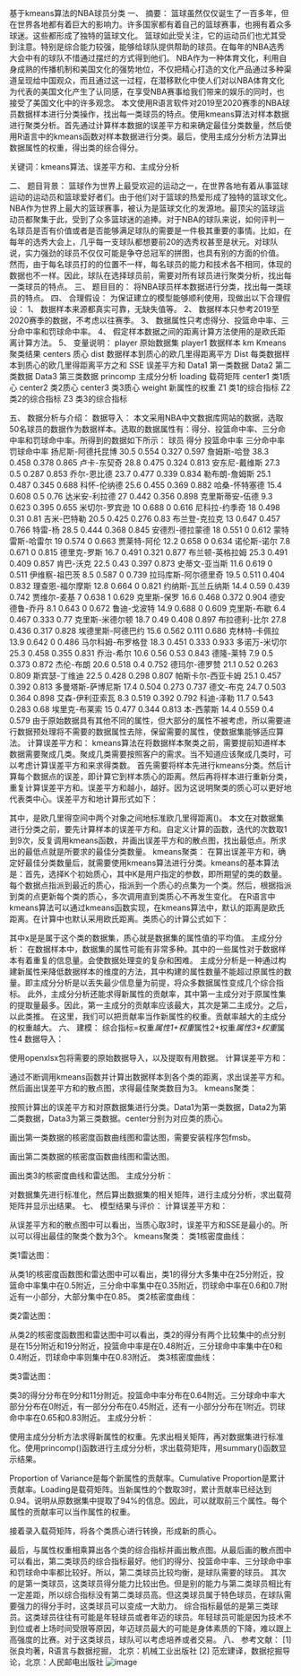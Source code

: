 基于kmeans算法的NBA球员分类
一、	摘要：
篮球虽然仅仅诞生了一百多年，但在世界各地都有着巨大的影响力。许多国家都有着自己的篮球赛事，也拥有着众多球迷。这些都形成了独特的篮球文化。
篮球如此受关注，它的运动员们也尤其受到注意。特别是综合能力较强，能够给球队提供帮助的球员。在每年的NBA选秀大会中有的球队不惜通过摆烂的方式得到他们。
NBA作为一种体育文化，利用自身成熟的传播机制和美国文化的强势地位，不仅把精心打造的文化产品通过多种渠道呈现给中国观众，而且通过这一过程，在潜移默化中使人们对以NBA体育文化为代表的美国文化产生了认同感，在享受NBA赛事给我们带来的娱乐的同时，也接受了美国文化中的许多观念。
本文使用R语言软件对2019至2020赛季的NBA球员数据样本进行分类操作，找出每一类球员的特点。使用kmeans算法对样本数据进行聚类分析。首先通过计算样本数据的误差平方和来确定最佳分类数量，然后使用R语言中的kmeans函数对样本数据进行分类。最后，使用主成分分析方法算出数据属性的权重，得出类的综合得分。


关键词：kmeans算法、误差平方和、主成分分析

二、	题目背景：
篮球作为世界上最受欢迎的运动之一，在世界各地有着从事篮球运动的运动员和篮球爱好者们。由于他们对于篮球的热爱形成了独特的篮球文化。
NBA作为世界上最大的篮球赛事，被认为是篮球文化的发源地。最顶尖的篮球运动员都聚集于此，受到了众多篮球迷的追捧。对于NBA的球队来说，如何评判一名球员是否有价值或者是否能够满足球队的需要是一件极其重要的事情。比如，在每年的选秀大会上，几乎每一支球队都想要前20的选秀权甚至是状元。对球队说，实力强劲的球员不仅仅可能是争夺总冠军的拼图，也具有别的方面的价值。
然而，由于每名球员打的的位置不一样，每名球员的能力和技术各不相同，体现的数据也不一样。因此，球队在选择球员前，需要对所有球员进行聚类分析，找出每一类球员的特点。
三、	题目目的：
将NBA球员样本数据进行分类，找出每一类球员的特点。
四、	合理假设：
为保证建立的模型能够顺利使用，现做出以下合理假设：
1、	数据样本来源都真实可靠，无缺失值等。
2、	数据样本只参考2019至2020赛季的数据，不考虑以往赛季。
3、	数据属性只考虑得分、投篮命中率、三分命中率和罚球命中率。
4、	假定样本数据之间的距离计算方法使用的是欧氏距离计算方法。
5、	变量说明：
player	原始数据集
player1	数据样本
km	Kmeans聚类结果
centers	质心
dist	数据样本到质心的欧几里得距离平方
Dist	每类数据样本到质心的欧几里得距离平方之和
SSE	误差平方和
Data1	第一类数据
Data2	第二类数据
Data3	第三类数据
princomp	主成分分析
loading	载荷矩阵
center1	类1质心
center2	类2质心
center3	类3质心
weight	新属性的权重
Z1	类1的综合指标
Z2	类2的综合指标
Z3	类3的综合指标

五、	数据分析与介绍：
数据导入：
本文采用NBA中文数据库网站的数据，选取50名球员的数据作为数据样本。选取的数据属性有：得分、投篮命中率、三分命中率和罚球命中率。所得到的数据如下所示：
球员	得分	投篮命中率	三分命中率	罚球命中率
扬尼斯-阿德托昆博	30.5	0.554	0.327	0.597
詹姆斯-哈登	38.3	0.458	0.378	0.865
卢卡-东契奇	28.8	0.475	0.324	0.813
安东尼-戴维斯	27.3	0.5	0.287	0.853
乔尔-恩比德	23.7	0.477	0.339	0.834
勒布朗-詹姆斯	25.1	0.487	0.345	0.688
科怀-伦纳德	25.6	0.455	0.369	0.882
哈桑-怀特塞德	15.4	0.608	0.5	0.76
达米安-利拉德	27	0.442	0.356	0.898
克里斯蒂安-伍德	9.3	0.623	0.395	0.655
米切尔-罗宾逊	10	0.688	0	0.616
尼科拉-约季奇	18	0.498	0.31	0.81
吉米-巴特勒	20.5	0.425	0.276	0.83
布兰登-克拉克	13	0.647	0.457	0.766
特雷-杨	28.5	0.444	0.368	0.845
安德烈-德拉蒙德	18	0.551	0	0.612
蒙特雷斯-哈雷尔	19	0.574	0	0.663
贾莱特-阿伦	12.2	0.658	0	0.634
诺伦斯-诺尔	7.8	0.671	0	0.815
德里克-罗斯	16.7	0.491	0.321	0.877
布兰顿-英格拉姆	25.3	0.491	0.409	0.857
肯巴-沃克	22.5	0.43	0.397	0.873
史蒂文-亚当斯	11.6	0.619	0	0.511
伊维察-祖巴茨	8.5	0.587	0	0.739
拉玛库斯-阿尔德里奇	19.5	0.511	0.404	0.832
理查恩-福尔摩斯	12.8	0.664	0	0.821
约纳斯-瓦兰丘纳斯	14.4	0.59	0.439	0.742
贾维尔-麦基	7	0.638	1	0.629
克里斯-保罗	16.6	0.468	0.372	0.904
德安德鲁-乔丹	8.1	0.643	0	0.672
鲁迪-戈波特	14.9	0.688	0	0.609
克里斯-布歇	6.4	0.467	0.333	0.77
克里斯-米德尔顿	18.7	0.49	0.408	0.897
布拉德利-比尔	27.8	0.436	0.317	0.828
埃德里斯-阿德巴约	15.6	0.562	0.111	0.686
克林特-卡佩拉	13.9	0.642	0	0.486
马尔科姆-布罗格登	18.3	0.451	0.333	0.933
多诺万-米切尔	25.3	0.458	0.355	0.831
乔治-希尔	10.6	0.56	0.53	0.843
德隆-莱特	7.9	0.5	0.373	0.872
杰伦-布朗	20.6	0.518	0.4	0.752
德玛尔-德罗赞	21.1	0.52	0.263	0.809
斯宾瑟-丁维迪	22.5	0.428	0.298	0.807
帕斯卡尔-西亚卡姆	25.1	0.457	0.392	0.813
多曼塔斯-萨博尼斯	17.4	0.504	0.273	0.737
德文-布克	24.7	0.503	0.364	0.898
艾森-伊利亚索瓦	8.3	0.519	0.392	0.792
科迪-泽勒	11.7	0.543	0.283	0.68
埃里克-布莱索	15	0.477	0.344	0.813
本-西蒙斯	14.4	0.559	0.4	0.579
由于原始数据具有其他不同的属性，但大部分的属性不被考虑，所以需要进行数据预处理将不需要的数据属性去除，保留需要的属性，使数据集能够适应算法。
计算误差平方和：
kmeans算法在将数据样本聚类之前，需要提前知道样本数据需要聚成几类。聚成几类需要按照客户的需求。当不知道应该聚成几类时，可以考虑计算误差平方和来求得类数。
首先需要将样本先进行kmeans分类。然后计算每个数据点的误差，即计算它到样本质心的距离。然后再将样本进行重新分类，重复计算误差平方和。误差平方和越小，越好。因为这说明聚类的质心可以更好地代表类中心。误差平方和地计算形式如下：

其中，是欧几里得空间中两个对象之间地标准欧几里得距离()。
本文在对数据集进行分类之前，要先计算样本的误差平方和。自定义计算的函数，迭代的次数取1到9次，反复调用kmeans函数，并画出误差平方和的散点图，找出最低点。所求出的最低点就是所要求的最佳分类数量。
kmeans聚类：
在算出误差平方和，确定好最佳分类数量后，就需要使用kmeans算法进行分类。kmeans的基本算法是：首先，选择K个初始质心，其中K是用户指定的参数，即所期望的类的数量。每个数据点指派到最近的质心，指派到一个质心的点集为一个类。然后，根据指派到类的点更新每个类的质心，多次调用直到类质心不再发生变化。
在R语言中kmeans算法可以通过kmeans函数实现，在kmeans算法中，默认的距离是欧氏距离。在计算中也默认采用欧氏距离。类质心的计算公式如下：

其中x是是属于这个类的数据集，质心就是数据集的属性值的平均值。
主成分分析：
在数据样本中，数据集的属性可能有非常多种。其中的一些属性对于数据样本有着重复的信息量。会使数据处理变的复杂和困难。
主成分分析是一种通过构建新属性来降低数据样本的维度的方法，其中构建的属性数量不能超过原属性的数量。即主成分分析是以丢失最少信息量为前提，将众多数据属性变成几个综合指标。
此外，主成分分析还能求得新属性的贡献率，其中第一主成分对于原属性集的提取量最多。因此，第一主成分的贡献率应该最大，其次是第二主成分。之后，以此类推。
在这里，我们可以把贡献率当作新属性的权重。贡献率越大的主成分的权重越大。
六、	建模：
综合指标=权重*属性1+权重*属性2+权重*属性3+权重*属性4
数据导入：
 
使用openxlsx包将需要的原始数据导入，以及提取有用数据。
计算误差平方和：
 
通过不断调用kmeans函数并计算出数据样本到各个类的距离，求出误差平方和。然后画出误差平方和的散点图，求得最佳聚类数目为3。
kmeans聚类：
 
按照计算出的误差平方和对原数据集进行分类。Data1为第一类数据，Data2为第二类数据，Data3为第三类数据。center分别为对应类的质心。
 
画出第一类数据的核密度函数曲线图和雷达图，需要安装程序包fmsb。
 
画出第二类数据的核密度函数曲线图和雷达图。
 
画出类3的核密度曲线和雷达图。
主成分分析：
 
对数据集先进行标准化，然后算出数据集的相关矩阵，进行主成分分析，求出载荷矩阵并显示出结果。
七、	模型结果与评价：
计算误差平方和：
 
从误差平方和的散点图中可以看出，当质心取3时，误差平方和SSE是最小的。所以可以得出最佳的聚类个数为3个。
kmeans聚类：
类1核密度曲线：
 
类1雷达图：
 
从类1的核密度函数图和雷达图中可以看出，类1的得分大多集中在25分附近，投篮命中率集中在0.5附近，三分命中率集中在0.35附近，罚球命中率在0.6和0.7附近有一小部分，大部分集中在0.85。
类2核密度曲线：
 
类2雷达图：
 
从类2的核密度函数图和雷达图中可以看出，类2的得分有两个比较集中的点分别是在15分附近和19分附近，投篮命中率是在0.48附近，三分球命中率集中在0和0.4附近，罚球命中率则集中在0.83附近。
类3核密度曲线：
 
类3雷达图：
 
类3的得分分布在9分和11分附近。投篮命中率分布在0.64附近。三分球命中率大部分分布在0附近，有一部分分布在0.45附近，还有一小部分分布在1附近。罚球命中率在0.65和0.83附近。
主成分分析：
 
使用主成分分析方法求得新属性的权重。先求出相关矩阵，再对数据集进行标准化。使用princomp()函数进行主成分分析，求出载荷矩阵，用summary()函数显示结果。
 
Proportion of Variance是每个新属性的贡献率。Cumulative Proportion是累计贡献率。Loading是载荷矩阵。当新属性的个数取3时，累计贡献率已经达到0.94。说明从原数据集中提取了94%的信息。因此，可以就取前三个属性。每个属性的贡献率可以当作属性的权重。
 
接着录入载荷矩阵，将各个类质心进行转换，形成新的质心。
 
 
最后，与属性权重相乘算出各个类的综合指标并画出散点图。从最后画的散点图中可以看出，第二类球员的综合指标最好。他们的得分、投篮命中率、三分球命中率和罚球命中率都比较好。所以，第二类球员比较均衡，是球队需要的球员。
其次的是第一类球员，这类球员得分能力比较出色。但是别的能力与第二类球员相比有一定差距，所以综合指标没有第二类球员高。但这类球员属于特色球员，在球队需要强力的得分手时，这类球员可以变成一大助力。
综合指标最低的是第三类球员。这类球员往往有可能是年轻球员或者年迈的球员。年轻球员可能是因为技术不到位或者上场时间受限等原因，年迈球员最大的可能是身体素质的下降，难以跟上高强度的比赛。对于这类球员，球队可以考虑培养或者交易。
八、	参考文献：
[1]	张良均著，R语言与数据挖掘， 北京：机械工业出版社
[2]	范宏建译，数据挖掘导论，北京：人民邮电出版社
![image](https://github.com/maren318/Classification-of-NBA-players-based-on-Kmeans/assets/132110304/2f43c985-0d3b-4f23-af3a-3f5520b0c816)
